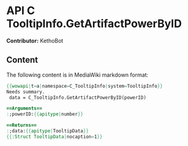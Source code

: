 # API C TooltipInfo.GetArtifactPowerByID

**Contributor:** KethoBot

## Content

The following content is in MediaWiki markdown format:

```mediawiki
{{wowapi|t=a|namespace=C_TooltipInfo|system=TooltipInfo}}
Needs summary.
 data = C_TooltipInfo.GetArtifactPowerByID(powerID)

==Arguments==
:;powerID:{{apitype|number}}

==Returns==
:;data:{{apitype|TooltipData}}
{{:Struct TooltipData|nocaption=1}}
```